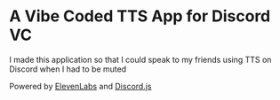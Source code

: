# A Vibe Coded TTS App for Discord VC

I made this application so that I could speak to my friends using TTS on Discord when I had to be muted

Powered by [ElevenLabs](https://elevenlabs.io/) and [Discord.js](https://discord.js.org/)
